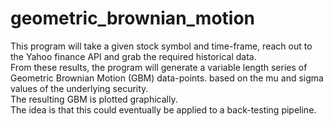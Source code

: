 # geometric_brownian_motion

This program will take a given stock symbol and time-frame, reach out to the Yahoo finance API and grab the required historical data.  
From these results, the program will generate a variable length series of Geometric Brownian Motion (GBM) data-points. based on the mu and sigma values of the underlying security.    
The resulting GBM is plotted graphically.  
The idea is that this could eventually be applied to a back-testing pipeline.
